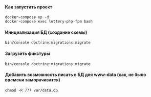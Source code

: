 #### Как запустить проект

```
docker-compose up -d
docker-compose exec lottery-php-fpm bash
```

#### Инициализация БД (создание схемы)

```
bin/console doctrine:migrations:migrate
```

#### Загрузить фикстуры

```
bin/console doctrine:migrations:migrate
```

#### Добавить возможность писать в БД для www-data (хак, не было времени заморачиватся)

```
chmod -R 777 var/data.db
```

